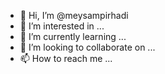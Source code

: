 - 👋 Hi, I’m @meysampirhadi
- 👀 I’m interested in ...
- 🌱 I’m currently learning ...
- 💞️ I’m looking to collaborate on ...
- 📫 How to reach me ...

<!---
meysampirhadi/meysampirhadi is a ✨ special ✨ repository because its `README.md` (this file) appears on your GitHub profile.
You can click the Preview link to take a look at your changes.
--->
